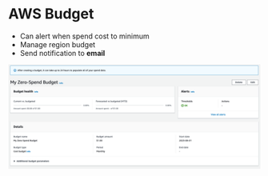 # AWS Budget
- Can alert when spend cost to minimum
- Manage region budget
- Send notification to **email**

![budget](./Images/aws_budget_dashboard.png)
